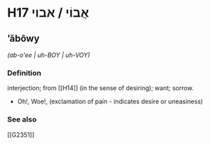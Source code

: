 # H17 אֲבוֹי / אבוי

## ʼăbôwy

_(ab-o'ee | uh-BOY | uh-VOY)_

### Definition

interjection; from [[H14]] (in the sense of desiring); want; sorrow.

- Oh!, Woe!, (exclamation of pain - indicates desire or uneasiness)
### See also

[[G2351]]

